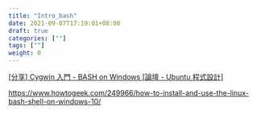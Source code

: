 ```yaml
---
title: "Intro_bash"
date: 2021-09-07T17:19:01+08:00
draft: true
categories: [""]
tags: [""]
weight: 0
---
```




[[分享] Cygwin 入門 - BASH on Windows [論壇 - Ubuntu 程式設計]](https://www.ubuntu-tw.org/modules/newbb/viewtopic.php?topic_id=47282)

https://www.howtogeek.com/249966/how-to-install-and-use-the-linux-bash-shell-on-windows-10/
